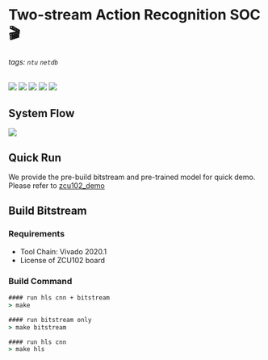 # Two-stream Action Recognition SOC 🎬
###### tags: `ntu` `netdb`
![](https://img.shields.io/static/v1?label=Zynq_UltraScale+&message=zcu102&color=purple)
![](https://img.shields.io/static/v1?label=Board_OS&message=pynq&color=red)
![](https://img.shields.io/static/v1?label=Vivado&message=2020.1&color=orange)
![](https://img.shields.io/static/v1?label=python&message=3.6&color=blue)
![](https://img.shields.io/static/v1?label=shell&message=bash/zsh&color=green)

## System Flow
![](https://i.imgur.com/BMqebcv.gif)

## Quick Run
We provide the pre-build bitstream and pre-trained model for quick demo. Please refer to [zcu102_demo](https://github.com/NetDBFPGA/ecv2021_demo/tree/master/zcu102_demo)

## Build Bitstream
### Requirements
* Tool Chain: Vivado 2020.1
* License of ZCU102 board

### Build Command
```cmd
#### run hls cnn + bitstream
> make

#### run bitstream only
> make bitstream

#### run hls cnn
> make hls
```

